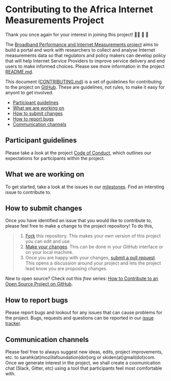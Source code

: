 # Contributing to the Africa Internet Measurements Project

Thank you once again for your interest in joining this project! 👏🏾 🎊 🎉

The [Broadband Performance and Internet Measurements project](https://github.com/MsKiden/africa-internet-measurements) aims to build a portal and work with researchers to collect and analyse Internet measurements data so that regulators and policy makers can develop policy that will help Internet Service Providers to improve service delivery and end users to make informed choices. Please see more information in the project [README.md](https://github.com/MsKiden/africa-internet-measurements/blob/master/README.md). 

This document ([CONTRIBUTING.md](https://github.com/MsKiden/africa-internet-measurements/blob/master/CONTRIBUTING.md)) is a set of guidelines for contributing to the project on [GitHub](https://github.com/MsKiden/africa-internet-measurements). These are guidelines, not rules, to make it easy for anyont to get involved.

* [Participant guidelines](#participant-guidelines)
* [What we are working on](#what-we-are-working-on)
* [How to submit changes](#how-to-submit-changes)
* [How to report bugs](#how-to-report-bugs)
* [Communication channels](#communication-channels)

## Participant guidelines
Please take a look at the project [Code of Conduct](https://github.com/MsKiden/africa-internet-measurements/blob/master/CODE_OF_CONDUCT.md), which outlines our expectations for participants within the project. 

## What we are working on
To get started, take a look at the issues in our [milestones](https://github.com/MsKiden/africa-internet-measurements/projects/1). Find an intersting issue to contribute to. 

## How to submit changes
Once you have identified an issue that you would like to contribute to, please feel free to make a change to the project repository! To do this, 

> 1. [Fork](https://help.github.com/articles/fork-a-repo/) this repository. This makes your own version of this project you can edit and use.
> 2. [Make your changes](https://guides.github.com/activities/forking/#making-changes). This can be done in your GitHub interface or on your local machine.
> 3. Once you are happy with your changes, [submit a pull request](https://help.github.com/articles/searching-issues-and-pull-requests/). This opens a discussion around your project and lets the project lead know you are proposing changes. 

New to open source? Check out this *free* series: [How to Contribute to an Open Source Project on GitHub](https://egghead.io/courses/how-to-contribute-to-an-open-source-project-on-github). 

## How to report bugs
Please report bugs and lookout for any issues that can cause problems for the project. Bugs, requests and questions can be reported in our [issue tracker](https://github.com/MsKiden/africa-internet-measurements/projects/1). 

## Communication channels
Please feel free to always suggest new ideas, edits, project improvements, etc. to sarahk(at)mozillafoundation(dot)org or skiden(at)gmail(dot)com. Once we generate interest in the project, we shall create a coomunication chat (Slack, Gitter, etc) using a tool that participants feel most comfortable with. 
